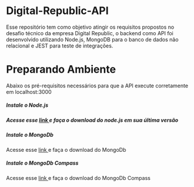 # Digital-Republic-API

<p>Esse repositório tem como objetivo atingir os requisitos propostos no desafio técnico da empresa Digital Republic, o backend como API foi desenvolvido utilizando Node.js, MongoDB para o banco de dados não relacional e JEST para teste de integrações.</p>

# Preparando Ambiente
<p> Abaixo os pré-requisitos necessários para que a API execute corretamente em localhost:3000 <p>

<h5> Instale o Node.js <h5>
<span> Acesse esse <a href="https://nodejs.org/en/download/" target="_blank"> link </a> e faça o download do node.js em sua última versão </span>

<h5> Instale o MongoDb </h5>
<span> Acesse esse <a href="https://www.mongodb.com/try/download/community" target="_blank"> link </a> e faça o download do MongoDb </span>

<h5> Instale o MongoDb Compass </h5>
<span> Acesse esse <a href="https://www.mongodb.com/try/download/compass" target="_blank"> link </a> e faça o download do MongoDb Compass </span>
  
  
